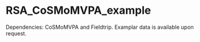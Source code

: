 # RSA_CoSMoMVPA_example
Dependencies: CoSMoMVPA and Fieldtrip.
Examplar data is available upon request.

